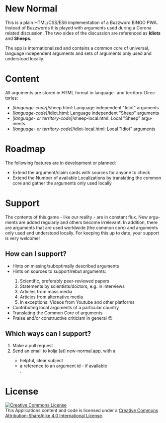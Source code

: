 <h1>New Normal</h1>
<p>
This is a plain HTML/CSS/ES6 implementation of a Buzzword BINGO PWA. Instead of Buzz&shy;words it is played with arguments used during a Corona related discussion. The two sides of the discussion are referenced as <b>Idiots</b> and <b>Sheeps</b>.
</p><p>
The app is inter&shy;nationa&shy;lized and contains a common core of universal, language inde&shy;pen&shy;dent argu&shy;ments and sets of argu&shy;ments only used and under&shy;stood locally.
</p>
<h1>Content</h1>
<p>
All argu&shy;ments are stored in HTML format in language- and terri&shy;tory-Direc&shy;tories:
</p>
<ul>
<li><i>[language-code]</i>/sheep.html: Language indepen&shy;dent "Idiot" argu&shy;ments</li>
<li><i>[language-code]</i>/idiot.html: Language indepen&shy;dent "Sheep" argu&shy;ments</li>
<li><i>[language- or territory-code]</i>/sheep-local.html: Local "Sheep" argu&shy;ments</li>
<li><i>[language- or territory-code]</i>/idiot-local.html: Local "Idiot" argu&shy;ments</li>
</ul>

<h1>Roadmap</h1>
<p>
The following features are in development or planned:
</p>
<ul>
<li>Extend the argument/claim cards with sources for anyone to check</li>
<li>Extend the Number of available Localizations by translating the common core and gather the arguments only used locally</li>
</ul>
<h1>Support</h1>
<p>
The contents of this game - like our reality - are in con&shy;stant flux. New argu&shy;ments are added regu&shy;larly and others become irrele&shy;vant. In addition, there are argu&shy;ments that are used worldwide (the common core) and argu&shy;ments only used and under&shy;stood locally. For keeping this up to date, your support is very welcome!
</p>
<h2>How can I support?</h2>

<ul>
  <li>Hints on missing/suboptimally described argu&shy;ments</li>
  <li>Hints on sources to support/rebut argu&shy;ments:</li>
    <ol>
      <li>Scien&shy;tific, prefer&shy;ably peer-reviewed papers</li>
      <li>State&shy;ments by scien&shy;tists/doctors, e.g. in inter&shy;views</li>
      <li>Articles from mass media</li>
      <li>Articles from alternative media</li>
      <li>In exceptions: Videos from Youtube and other plat&shy;forms</li>
    </ol>
  <li>Contri&shy;buting local argu&shy;ments of a parti&shy;cular country</li>
  <li>Trans&shy;lating the Common Core of argum&shy;ents</li>
  <li>Praise and/or constructive criticism in general 😉</li>
</ul>

<h2>Which ways can I support?</h2>
<ol>
  <li>Make a pull request</li>
  <li>Send an email to kolja [at] new-normal.app, with a</li>
    <ul>
      <li>helpful, clear subject</li>
      <li>a reference to an argument id - if available</li>.
    </ul>
</ol>

<h1>License</h1>
<p>
<a target="_blank" rel="license" href="http://creativecommons.org/licenses/by-sa/4.0/"><img alt="Creative Commons License" style="border-width:0" src="https://i.creativecommons.org/l/by-sa/4.0/88x31.png" /></a><br />This Applications  content and code is licensed under a <a  target="_blank" rel="license" href="http://creativecommons.org/licenses/by-sa/4.0/">Creative Commons Attribution-ShareAlike 4.0 International License</a>.
</p>